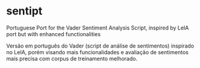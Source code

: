 # sentipt

Portuguese Port for the Vader Sentiment Analysis Script, inspired by LeIA port but with 
enhanced functionalities

Versão em português do Vader (script de análise de sentimentos) inspirado no LeIA, porém visando mais funcionalidades e avaliação de sentimentos mais precisa com corpus de treinamento melhorado.
